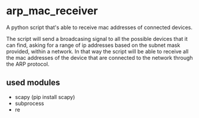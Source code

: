 # arp_mac_receiver
A python script that's able to receive mac addresses of connected devices.

The script will send a broadcasing signal to all the possible devices that it can find, asking for a range of ip addresses based on the subnet mask provided, within a network. In that way the script will be able to receive all the mac addresses of the device that are connected to the network through the ARP protocol.

## used modules
- scapy (pip install scapy)
- subprocess
- re
